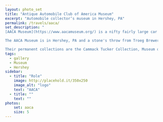 ```yaml
---
layout: photo_set
title: "Antique Automobile Club of America Museum"
excerpt: "Automobile collector’s museum in Hershey, PA"
permalink: /travels/aaca/
set_description: "
[AACA Museum](https://www.aacamuseum.org/) is a nifty fairly large car museum that is a Smithsonian affiliate. They have permanent collections as well as special collections. The first time I visited they had a Lotus exhibit. Several of the owners were in attendance and more than thrilled to talk at length about their various vehicles. Not a shock, if you own a Lotus race car, you're not going to be shy about talking about it.  

The AACA Museum is in Hershey, PA and a stone's throw from Troeg Brewery, Outlet stores, Hershey Park, Hershey's Chocolate World, etc. Makes a nice addition to a Hershey day trip.

Their permanent collections are the Cammack Tucker Collection, Museum of Bus Transportation, the Kissmobile and the Historic Vehicle Association (HVA) display."
tags:
  - gallery
  - Museum
  - Hershey
sidebar:
  - title: "Role"
    image: http://placehold.it/350x250
    image_alt: "logo"
    text: "AACA"
  - title: ""
    text: ""
photos:
    set: aaca
    size: 5
---
```

